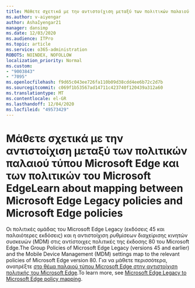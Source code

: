 ```yaml
---
title: Μάθετε σχετικά με την αντιστοίχιση μεταξύ των πολιτικών παλαιού τύπου Microsoft Edge και των πολιτικών του Microsoft Edge
ms.author: v-aiyengar
author: AshaIyengar21
manager: dansimp
ms.date: 12/03/2020
ms.audience: ITPro
ms.topic: article
ms.service: o365-administration
ROBOTS: NOINDEX, NOFOLLOW
localization_priority: Normal
ms.custom:
- "9003843"
- "7095"
ms.openlocfilehash: f9d65c043ee726fa110b09d38cdd4ee6b72c2d7b
ms.sourcegitcommit: c069f1b53567ad14711c423740f120439a312a60
ms.translationtype: MT
ms.contentlocale: el-GR
ms.lasthandoff: 12/04/2020
ms.locfileid: "49573429"
---
```

# <a name="learn-about-mapping-between-microsoft-edge-legacy-policies-and-microsoft-edge-policies"></a><span data-ttu-id="3c626-102">Μάθετε σχετικά με την αντιστοίχιση μεταξύ των πολιτικών παλαιού τύπου Microsoft Edge και των πολιτικών του Microsoft Edge</span><span class="sxs-lookup"><span data-stu-id="3c626-102">Learn about mapping between Microsoft Edge Legacy policies and Microsoft Edge policies</span></span>

<span data-ttu-id="3c626-103">Οι πολιτικές ομάδας του Microsoft Edge Legacy (εκδόσεις 45 και παλαιότερες εκδόσεις) και η αντιστοίχιση ρυθμίσεων διαχείρισης κινητών συσκευών (MDM) στις αντίστοιχες πολιτικές της έκδοσης 80 του Microsoft Edge.</span><span class="sxs-lookup"><span data-stu-id="3c626-103">The Group Policies of Microsoft Edge Legacy (versions 45 and earlier) and the Mobile Device Management (MDM) settings map to the relevant policies of Microsoft Edge version 80.</span></span> <span data-ttu-id="3c626-104">Για να μάθετε περισσότερα, ανατρέξτε [στο θέμα παλαιού τύπου Microsoft Edge στην αντιστοίχιση πολιτικής του Microsoft Edge](https://go.microsoft.com/fwlink/?linkid=2141665).</span><span class="sxs-lookup"><span data-stu-id="3c626-104">To learn more, see [Microsoft Edge Legacy to Microsoft Edge policy mapping](https://go.microsoft.com/fwlink/?linkid=2141665).</span></span>